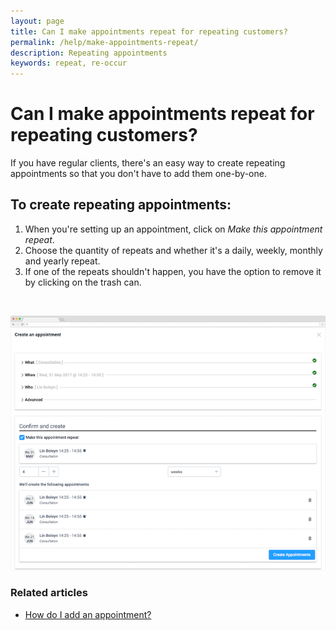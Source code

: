 ```yaml
---
layout: page
title: Can I make appointments repeat for repeating customers?
permalink: /help/make-appointments-repeat/
description: Repeating appointments
keywords: repeat, re-occur
---
```


# Can I make appointments repeat for repeating customers?

If you have regular clients, there's an easy way to create repeating appointments so that you don't have to add them one-by-one. 

## To create repeating appointments:

1. When you're setting up an appointment, click on *Make this appointment repeat*.
2. Choose the quantity of repeats and whether it's a daily, weekly, monthly and yearly repeat.
3. If one of the repeats shouldn't happen, you have the option to remove it by clicking on the trash can.    

&nbsp;

![Repeating-appointment](/help/images/appointments/schedule.png)

### Related articles

* [How do I add an appointment?](/help/add-an-appointment)
